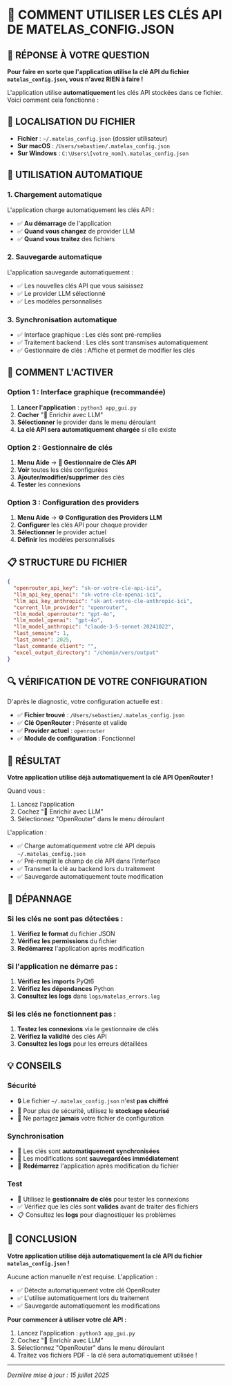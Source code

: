 # 🔑 COMMENT UTILISER LES CLÉS API DE MATELAS_CONFIG.JSON

## 🎯 RÉPONSE À VOTRE QUESTION

**Pour faire en sorte que l'application utilise la clé API du fichier `matelas_config.json`, vous n'avez RIEN à faire !** 

L'application utilise **automatiquement** les clés API stockées dans ce fichier. Voici comment cela fonctionne :

## 📍 LOCALISATION DU FICHIER

- **Fichier** : `~/.matelas_config.json` (dossier utilisateur)
- **Sur macOS** : `/Users/sebastien/.matelas_config.json`
- **Sur Windows** : `C:\Users\[votre_nom]\.matelas_config.json`

## 🔄 UTILISATION AUTOMATIQUE

### 1. **Chargement automatique**
L'application charge automatiquement les clés API :
- ✅ **Au démarrage** de l'application
- ✅ **Quand vous changez** de provider LLM
- ✅ **Quand vous traitez** des fichiers

### 2. **Sauvegarde automatique**
L'application sauvegarde automatiquement :
- ✅ Les nouvelles clés API que vous saisissez
- ✅ Le provider LLM sélectionné
- ✅ Les modèles personnalisés

### 3. **Synchronisation automatique**
- ✅ Interface graphique : Les clés sont pré-remplies
- ✅ Traitement backend : Les clés sont transmises automatiquement
- ✅ Gestionnaire de clés : Affiche et permet de modifier les clés

## 🚀 COMMENT L'ACTIVER

### Option 1 : Interface graphique (recommandée)
1. **Lancer l'application** : `python3 app_gui.py`
2. **Cocher** "🤖 Enrichir avec LLM"
3. **Sélectionner** le provider dans le menu déroulant
4. **La clé API sera automatiquement chargée** si elle existe

### Option 2 : Gestionnaire de clés
1. **Menu Aide** → **🔐 Gestionnaire de Clés API**
2. **Voir** toutes les clés configurées
3. **Ajouter/modifier/supprimer** des clés
4. **Tester** les connexions

### Option 3 : Configuration des providers
1. **Menu Aide** → **⚙️ Configuration des Providers LLM**
2. **Configurer** les clés API pour chaque provider
3. **Sélectionner** le provider actuel
4. **Définir** les modèles personnalisés

## 📋 STRUCTURE DU FICHIER

```json
{
  "openrouter_api_key": "sk-or-votre-cle-api-ici",
  "llm_api_key_openai": "sk-votre-cle-openai-ici",
  "llm_api_key_anthropic": "sk-ant-votre-cle-anthropic-ici",
  "current_llm_provider": "openrouter",
  "llm_model_openrouter": "gpt-4o",
  "llm_model_openai": "gpt-4o",
  "llm_model_anthropic": "claude-3-5-sonnet-20241022",
  "last_semaine": 1,
  "last_annee": 2025,
  "last_commande_client": "",
  "excel_output_directory": "/chemin/vers/output"
}
```

## 🔍 VÉRIFICATION DE VOTRE CONFIGURATION

D'après le diagnostic, votre configuration actuelle est :

- ✅ **Fichier trouvé** : `/Users/sebastien/.matelas_config.json`
- ✅ **Clé OpenRouter** : Présente et valide
- ✅ **Provider actuel** : `openrouter`
- ✅ **Module de configuration** : Fonctionnel

## 🎯 RÉSULTAT

**Votre application utilise déjà automatiquement la clé API OpenRouter !**

Quand vous :
1. Lancez l'application
2. Cochez "🤖 Enrichir avec LLM"
3. Sélectionnez "OpenRouter" dans le menu déroulant

L'application :
- ✅ Charge automatiquement votre clé API depuis `~/.matelas_config.json`
- ✅ Pré-remplit le champ de clé API dans l'interface
- ✅ Transmet la clé au backend lors du traitement
- ✅ Sauvegarde automatiquement toute modification

## 🔧 DÉPANNAGE

### Si les clés ne sont pas détectées :
1. **Vérifiez le format** du fichier JSON
2. **Vérifiez les permissions** du fichier
3. **Redémarrez** l'application après modification

### Si l'application ne démarre pas :
1. **Vérifiez les imports** PyQt6
2. **Vérifiez les dépendances** Python
3. **Consultez les logs** dans `logs/matelas_errors.log`

### Si les clés ne fonctionnent pas :
1. **Testez les connexions** via le gestionnaire de clés
2. **Vérifiez la validité** des clés API
3. **Consultez les logs** pour les erreurs détaillées

## 💡 CONSEILS

### Sécurité
- 🔒 Le fichier `~/.matelas_config.json` n'est **pas chiffré**
- 🔐 Pour plus de sécurité, utilisez le **stockage sécurisé**
- 🚫 Ne partagez **jamais** votre fichier de configuration

### Synchronisation
- 🔄 Les clés sont **automatiquement synchronisées**
- 💾 Les modifications sont **sauvegardées immédiatement**
- 🔄 **Redémarrez** l'application après modification du fichier

### Test
- 🧪 Utilisez le **gestionnaire de clés** pour tester les connexions
- ✅ Vérifiez que les clés sont **valides** avant de traiter des fichiers
- 📋 Consultez les **logs** pour diagnostiquer les problèmes

## 🎉 CONCLUSION

**Votre application utilise déjà automatiquement la clé API du fichier `matelas_config.json` !**

Aucune action manuelle n'est requise. L'application :
- ✅ Détecte automatiquement votre clé OpenRouter
- ✅ L'utilise automatiquement lors du traitement
- ✅ Sauvegarde automatiquement les modifications

**Pour commencer à utiliser votre clé API :**
1. Lancez l'application : `python3 app_gui.py`
2. Cochez "🤖 Enrichir avec LLM"
3. Sélectionnez "OpenRouter" dans le menu déroulant
4. Traitez vos fichiers PDF - la clé sera automatiquement utilisée !

---

*Dernière mise à jour : 15 juillet 2025* 